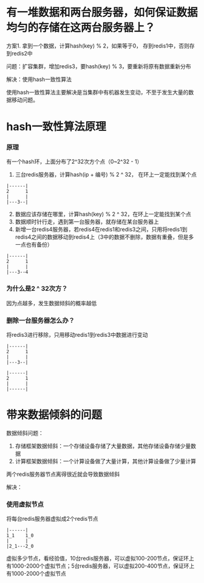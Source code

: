 # 有一堆数据和两台服务器，如何保证数据均匀的存储在这两台服务器上？

方案1. 拿到一个数据，计算hash(key) % 2，如果等于0， 存到redis1中，否则存到redis2中

问题：扩容集群，增加redis3，要hash(key) % 3，要重新将原有数据重新分布

解决：使用hash一致性算法

使用hash一致性算法主要解决是当集群中有机器发生变动，不至于发生大量的数据移动问题。

# hash一致性算法原理

### 原理

有一个hash环，上面分布了2^32次方个点（0~2^32 - 1）

1. 三台redis服务器，计算hash(ip + 编号) % 2 ^ 32， 在环上一定能找到某个点

```
|------|
2      1
|      |
|---3--|
```

2. 数据应该存储在哪里，计算hash(key) % 2 ^ 32，在环上一定能找到某个点
3. 数据顺时针行走，遇到第一台服务器，就存储在某台服务器上
4. 新增一台redis4服务器，若redis4在redis1和redis3之间，只用将redis1到redis4之间的数据移动到redis4上（3中的数据不删除，数据有重叠，但是多一点也有备份）

```
|------|
2      1
|      |
|---3--4
```

### 为什么是2 ^ 32次方？

因为点越多，发生数据倾斜的概率越低

### 删除一台服务器怎么办？

将redis3进行移除，只用移动redis1到redis3中数据进行变动

```
|------|
2      1
|      |
|---3--|
```

```
|------|
2      1
|      |
|------|
```

# 带来数据倾斜的问题

数据倾斜问题：

1. 存储框架数据倾斜：一个存储设备存储了大量数据，其他存储设备存储少量数据
2. 计算框架数据倾斜：一个计算设备做了大量计算，其他计算设备做了少量计算

两个redis服务器节点离得很近就会导致数据倾斜

解决：

### 使用虚拟节点

将每台redis服务器虚拟成2个redis节点

```
|------|
1_1    1_0
|      |
|2_1---2_0
```

虚拟多少节点，看经验值，10台redis服务器，可以虚拟100-200节点，保证环上有1000-2000个虚拟节点；5台redis服务器，可以虚拟200-400节点，保证环上有1000-2000个虚拟节点





